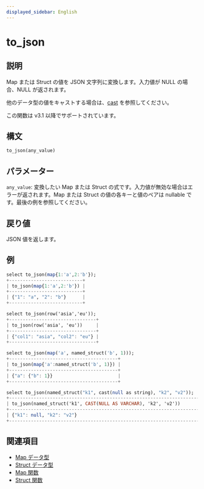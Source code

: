 ```yaml
---
displayed_sidebar: English
---
```


# to_json

## 説明

Map または Struct の値を JSON 文字列に変換します。入力値が NULL の場合、NULL が返されます。

他のデータ型の値をキャストする場合は、[cast](./cast.md) を参照してください。

この関数は v3.1 以降でサポートされています。

## 構文

```Haskell
to_json(any_value)
```

## パラメーター

`any_value`: 変換したい Map または Struct の式です。入力値が無効な場合はエラーが返されます。Map または Struct の値の各キーと値のペアは nullable です。最後の例を参照してください。

## 戻り値

JSON 値を返します。

## 例

```Haskell
select to_json(map{1:'a',2:'b'});
+---------------------------+
| to_json(map{1:'a',2:'b'}) |
+---------------------------+
| {"1": "a", "2": "b"}      |
+---------------------------+

select to_json(row('asia','eu'));
+--------------------------------+
| to_json(row('asia', 'eu'))     |
+--------------------------------+
| {"col1": "asia", "col2": "eu"} |
+--------------------------------+

select to_json(map('a', named_struct('b', 1)));
+----------------------------------------+
| to_json(map{'a':named_struct('b', 1)}) |
+----------------------------------------+
| {"a": {"b": 1}}                        |
+----------------------------------------+

select to_json(named_struct("k1", cast(null as string), "k2", "v2"));
+-----------------------------------------------------------------------+
| to_json(named_struct('k1', CAST(NULL AS VARCHAR), 'k2', 'v2'))        |
+-----------------------------------------------------------------------+
| {"k1": null, "k2": "v2"}                                              |
+-----------------------------------------------------------------------+
```

## 関連項目

- [Map データ型](../../../sql-statements/data-types/Map.md)
- [Struct データ型](../../../sql-statements/data-types/STRUCT.md)
- [Map 関数](../../function-list.md#map-functions)
- [Struct 関数](../../function-list.md#struct-functions)
